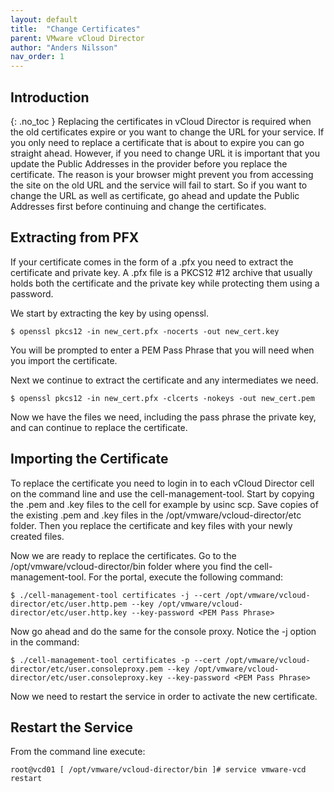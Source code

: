 ```yaml
---
layout: default
title:  "Change Certificates"
parent: VMware vCloud Director
author: "Anders Nilsson"
nav_order: 1
---
```

## Introduction
{: .no_toc }
Replacing the certificates in vCloud Director is required when the old certificates expire or you want to change the URL for your service. If you only need to replace a certificate that is about to expire you can go straight ahead. 
However, if you need to change URL it is important that you update the Public Addresses in the provider before you replace the certificate. The reason is your browser might prevent you from accessing the site on the old URL and the service will fail to start.
So if you want to change the URL as well as certificate, go ahead and update the Public Addresses first before continuing and change the certificates.

## Extracting from PFX
If your certificate comes in the form of a .pfx you need to extract the certificate and private key. A .pfx file is a PKCS12 #12 archive that usually holds both the certificate and the private key while protecting them using a password.

We start by extracting the key by using openssl.
```
$ openssl pkcs12 -in new_cert.pfx -nocerts -out new_cert.key
```
You will be prompted to enter a PEM Pass Phrase that you will need when you import the certificate.

Next we continue to extract the certificate and any intermediates we need.

```
$ openssl pkcs12 -in new_cert.pfx -clcerts -nokeys -out new_cert.pem
```
Now we have the files we need, including the pass phrase the private key, and can continue to replace the certificate.

## Importing the Certificate
To replace the certificate you need to login in to each vCloud Director cell on the command line and use the cell-management-tool.
Start by copying the .pem and .key files to the cell for example by usinc scp. Save copies of the existing .pem and .key files in the /opt/vmware/vcloud-director/etc folder. Then you replace the certificate and key files with your newly created files.

Now we are ready to replace the certificates. Go to the /opt/vmware/vcloud-director/bin folder where you find the cell-management-tool. For the portal, execute the following command:
```
$ ./cell-management-tool certificates -j --cert /opt/vmware/vcloud-director/etc/user.http.pem --key /opt/vmware/vcloud-director/etc/user.http.key --key-password <PEM Pass Phrase>
```
Now go ahead and do the same for the console proxy. Notice the -j option in the command:
```
$ ./cell-management-tool certificates -p --cert /opt/vmware/vcloud-director/etc/user.consoleproxy.pem --key /opt/vmware/vcloud-director/etc/user.consoleproxy.key --key-password <PEM Pass Phrase>
```
Now we need to restart the service in order to activate the new certificate.

## Restart the Service
From the command line execute:
```
root@vcd01 [ /opt/vmware/vcloud-director/bin ]# service vmware-vcd restart
```
